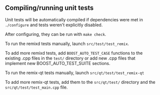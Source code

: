 Compiling/running unit tests
------------------------------------

Unit tests will be automatically compiled if dependencies were met in `./configure`
and tests weren't explicitly disabled.

After configuring, they can be run with `make check`.

To run the remixd tests manually, launch `src/test/test_remix`.

To add more remixd tests, add `BOOST_AUTO_TEST_CASE` functions to the existing
.cpp files in the `test/` directory or add new .cpp files that
implement new BOOST_AUTO_TEST_SUITE sections.

To run the remix-qt tests manually, launch `src/qt/test/test_remix-qt`

To add more remix-qt tests, add them to the `src/qt/test/` directory and
the `src/qt/test/test_main.cpp` file.
